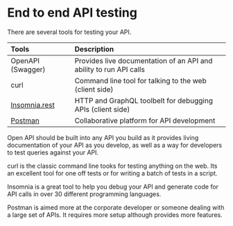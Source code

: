 # End to end API testing

There are several tools for testing your API.

| Tools                                   | Description                                                        |
|:----------------------------------------|:-------------------------------------------------------------------|
| OpenAPI (Swagger)                       | Provides live documentation of an API and ability to run API calls |
| curl                                    | Command line tool for talking to the web (client side)             |
| [Insomnia.rest](https://insomnia.rest/) | HTTP and GraphQL toolbelt for debugging APIs (client side)         |
| [Postman](https://www.getpostman.com/)  | Collaborative platform for API development                         |


Open API should be built into any API you build as it provides living documentation of your API as you develop, as well as a way for developers to test queries against your API.

curl is the classic command line tooks for testing anything on the web.  Its an excellent tool for one off tests or for writing a batch of tests in a script.

Insomnia is a great tool to help you debug your API and generate code for API calls in over 30 different programming languages.

Postman is aimed more at the corporate developer or someone dealing with a large set of APIs.  It requires more setup although provides more features.

